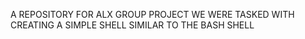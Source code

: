 
A REPOSITORY FOR ALX GROUP PROJECT WE WERE TASKED WITH CREATING A SIMPLE SHELL SIMILAR TO THE BASH SHELL
